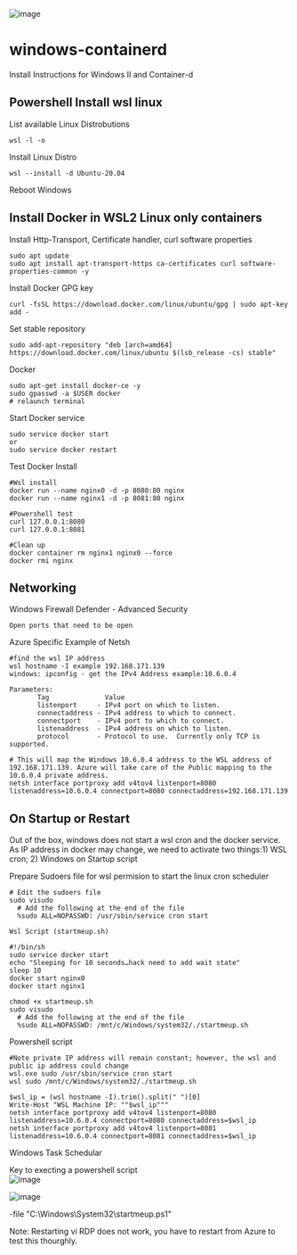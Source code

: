 ![image](https://user-images.githubusercontent.com/993459/155619959-7ad904b3-e7db-49df-82f1-30cd075cf4e8.png)  

# windows-containerd
Install Instructions for Windows II and Container-d

## Powershell Install wsl linux

List available Linux Distrobutions
```
wsl -l -o
```

Install Linux Distro
```
wsl --install -d Ubuntu-20.04
```

Reboot Windows

## Install Docker in WSL2 Linux only containers

Install Http-Transport, Certificate handler, curl software properties
```
sudo apt update
sudo apt install apt-transport-https ca-certificates curl software-properties-common -y
```

Install Docker GPG key
```
curl -fsSL https://download.docker.com/linux/ubuntu/gpg | sudo apt-key add -
```

Set stable repository
```
sudo add-apt-repository "deb [arch=amd64] https://download.docker.com/linux/ubuntu $(lsb_release -cs) stable"
```

Docker
```
sudo apt-get install docker-ce -y
sudo gpasswd -a $USER docker
# relaunch terminal
```

Start Docker service
```
sudo service docker start
or
sudo service docker restart
```

Test Docker Install
```
#Wsl install
docker run --name nginx0 -d -p 8080:80 nginx
docker run --name nginx1 -d -p 8081:80 nginx

#Powershell test
curl 127.0.0.1:8080
curl 127.0.0.1:8081

#Clean up
docker container rm nginx1 nginx0 --force
docker rmi nginx

```
## Networking
Windows Firewall Defender - Advanced Security
```
Open ports that need to be open
```

Azure Specific Example of Netsh
```
#find the wsl IP address
wsl hostname -I example 192.168.171.139
windows: ipconfig - get the IPv4 Address example:10.6.0.4

Parameters:
       Tag              Value
       listenport     - IPv4 port on which to listen.
       connectaddress - IPv4 address to which to connect.
       connectport    - IPv4 port to which to connect.
       listenaddress  - IPv4 address on which to listen.
       protocol       - Protocol to use.  Currently only TCP is supported.

# This will map the Windows 10.6.0.4 address to the WSL address of 192.168.171.139. Azure will take care of the Public mapping to the 10.6.0.4 private address. 
netsh interface portproxy add v4tov4 listenport=8080 listenaddress=10.6.0.4 connectport=8080 connectaddress=192.168.171.139
```

## On Startup or Restart
Out of the box, windows does not start a wsl cron and the docker service. As IP address in docker may change, we need to activate two things:1) WSL cron; 2) Windows on Startup script

Prepare Sudoers file for wsl permision to start the linux cron scheduler
```
# Edit the sudoers file 
sudo visudo
  # Add the following at the end of the file  
  %sudo ALL=NOPASSWD: /usr/sbin/service cron start  

Wsl Script (startmeup.sh)
```
```
#!/bin/sh
sudo service docker start
echo "Sleeping for 10 seconds…hack need to add wait state"
sleep 10
docker start nginx0
docker start nginx1
```
```
chmod +x startmeup.sh
sudo visudo
  # Add the following at the end of the file  
  %sudo ALL=NOPASSWD: /mnt/c/Windows/system32/./startmeup.sh
```

Powershell script
```
#Note private IP address will remain constant; however, the wsl and public ip address could change
wsl.exe sudo /usr/sbin/service cron start
wsl sudo /mnt/c/Windows/system32/./startmeup.sh

$wsl_ip = (wsl hostname -I).trim().split(" ")[0]
Write-Host "WSL Machine IP: ""$wsl_ip"""
netsh interface portproxy add v4tov4 listenport=8080 listenaddress=10.6.0.4 connectport=8080 connectaddress=$wsl_ip
netsh interface portproxy add v4tov4 listenport=8081 listenaddress=10.6.0.4 connectport=8081 connectaddress=$wsl_ip
```


Windows Task Schedular

Key to execting a powershell script  
![image](https://user-images.githubusercontent.com/993459/155615907-d8dab031-5718-41e1-b0db-e3a53643baff.png)  

![image](https://user-images.githubusercontent.com/993459/155616015-18b2b71e-6ccd-4676-9952-8151ae6e15ce.png)  

-file "C:\Windows\System32\startmeup.ps1"

Note: Restarting vi RDP does not work, you have to restart from Azure to test this thourghly. 





